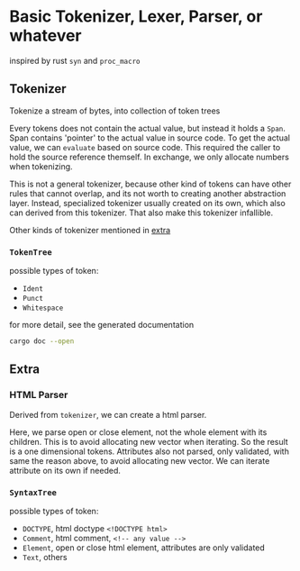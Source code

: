 # Basic Tokenizer, Lexer, Parser, or whatever

inspired by rust `syn` and `proc_macro`

## Tokenizer

Tokenize a stream of bytes, into collection of token trees

Every tokens does not contain the actual value, but instead it holds a `Span`. Span contains 'pointer' to
the actual value in source code. To get the actual value, we can `evaluate` based on source code. This required
the caller to hold the source reference themself. In exchange, we only allocate numbers when tokenizing.

This is not a general tokenizer, because other kind of tokens can have other rules that cannot overlap,
and its not worth to creating another abstraction layer. Instead, specialized tokenizer usually created
on its own, which also can derived from this tokenizer. That also make this tokenizer infallible.

Other kinds of tokenizer mentioned in [extra](#extra)

### `TokenTree`

possible types of token:

- `Ident`
- `Punct`
- `Whitespace`

for more detail, see the generated documentation

```bash
cargo doc --open
```

## Extra

### HTML Parser

Derived from `tokenizer`, we can create a html parser.

Here, we parse open or close element, not the whole element with its children. This is to avoid allocating
new vector when iterating. So the result is a one dimensional tokens. Attributes also not parsed, only validated,
with same the reason above, to avoid allocating new vector. We can iterate attribute on its own if needed.

### `SyntaxTree`

possible types of token:

- `DOCTYPE`, html doctype `<!DOCTYPE html>`
- `Comment`, html comment, `<!-- any value -->`
- `Element`, open or close html element, attributes are only validated
- `Text`, others

